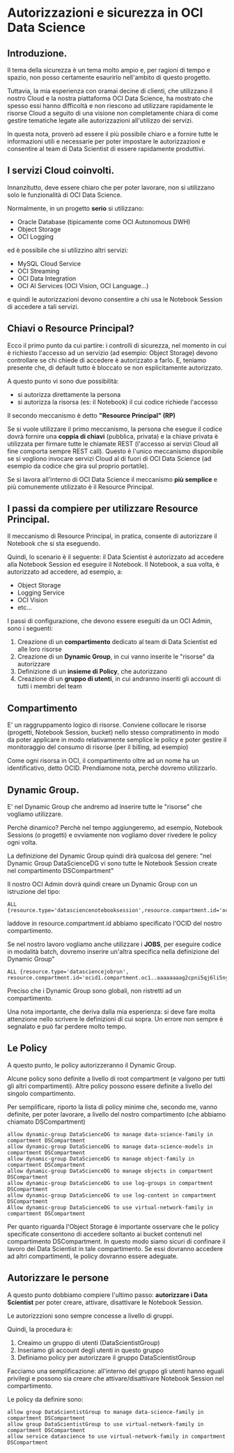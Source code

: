 # Autorizzazioni e sicurezza in OCI Data Science

## Introduzione.

Il tema della sicurezza è un tema molto ampio e, per ragioni di tempo e spazio, non posso certamente esaurirlo nell'ambito di questo progetto.

Tuttavia, la mia esperienza con oramai decine di clienti, che utilizzano il nostro Cloud e la nostra piattaforma OCI Data Science, ha mostrato che spesso essi hanno difficoltà e non riescono ad utilizzare rapidamente le risorse Cloud a seguito di una visione non completamente chiara di come gestire tematiche legate alle autorizzazioni all'utilizzo dei servizi. 

In questa nota, proverò ad essere il più possibile chiaro e a fornire tutte le informazioni utili e necessarie per poter impostare le autorizzazioni e consentire al team di Data Scientist di essere rapidamente produttivi.

## I servizi Cloud coinvolti.

Innanzitutto, deve essere chiaro che per poter lavorare, non si utilizzano solo le funzionalità di OCI Data Science.

Normalmente, in un progetto **serio** si utilizzano:
* Oracle Database (tipicamente come OCI Autonomous DWH)
* Object Storage
* OCI Logging

ed è possibile che si utilizzino altri servizi:
* MySQL Cloud Service
* OCI Streaming
* OCI Data Integration
* OCI AI Services (OCI Vision, OCI Language...)

e quindi le autorizzazioni devono consentire a chi usa le Notebook Session di accedere a tali servizi.

## Chiavi o Resource Principal?

Ecco il primo punto da cui partire: i controlli di sicurezza, nel momento in cui è richiesto l'accesso ad un servizio (ad esempio: Object Storage) devono controllare se chi chiede di accedere è autorizzato a farlo. E, teniamo presente che, di default tutto è bloccato se non esplicitamente autorizzato.

A questo punto vi sono due possibilità:
* si autorizza direttamente la persona
* si autorizza la risorsa (es: il Notebook) il cui codice richiede l'accesso

Il secondo meccanismo è detto **"Resource Principal" (RP)**

Se si vuole utilizzare il primo meccanismo, la persona che esegue il codice dovrà fornire una **coppia di chiavi** (pubblica, privata) e la chiave privata è utilizzata per firmare tutte le chiamate REST (l'accesso ai servizi Cloud all fine comporta sempre REST call).
Questo è l'unico meccanismo disponibile se si vogliono invocare servizi Cloud al di fuori di OCI Data Science (ad esempio da codice che gira sul proprio portatile).

Se si lavora all'interno di OCI Data Science il meccanismo **più semplice** e più comunemente utilizzato è il Resource Principal.

## I passi da compiere per utilizzare Resource Principal.

Il meccanismo di Resource Principal, in pratica, consente di autorizzare il Notebook che si sta eseguendo.

Quindi, lo scenario è il seguente: il Data Scientist è autorizzato ad accedere alla Notebook Session ed eseguire il Notebook. Il Notebook, a sua volta, è autorizzato ad accedere, ad esempio, a:
* Object Storage
* Logging Service
* OCI Vision
* etc...

I passi di configurazione, che devono essere eseguiti da un OCI Admin, sono i seguenti:
1. Creazione di un **compartimento** dedicato al team di Data Scientist ed alle loro risorse
2. Creazione di un **Dynamic Group**, in cui vanno inserite le "risorse" da autorizzare
3. Definizione di un **insieme di Policy**, che autorizzano
4. Creazione di un **gruppo di utenti**, in cui andranno inseriti gli account di tutti i membri del team

## Compartimento

E' un raggruppamento logico di risorse. Conviene collocare le risorse (progetti, Notebook Session, bucket) nello stesso compratimento in modo da poter applicare in modo relativamente semplice le policy e poter gestire il monitoraggio del consumo di risorse (per il billing, ad esempio)

Come ogni risorsa in OCI, il compartimento oltre ad un nome ha un identificativo, detto OCID. Prendiamone nota, perchè dovremo utilizzarlo.

## Dynamic Group.

E' nel Dynamic Group che andremo ad inserire tutte le "risorse" che vogliamo utilizzare.

Perchè dinamico? Perchè nel tempo aggiungeremo, ad esempio, Notebook Sessions (o progetti) e ovviamente non vogliamo dover rivedere le policy ogni volta.

La definizione del Dynamic Group quindi dirà qualcosa del genere: "nel Dynamic Group DataScienceDG vi sono tutte le Notebook Session create nel compartimento DSCompartment"

Il nostro OCI Admin dovrà quindi creare un Dynamic Group con un istruzione del tipo:
```
ALL {resource.type='datasciencenotebooksession',resource.compartment.id='ocid1.compartment.oc1..aaaaaaaag2cpni5qj6li5ny6ehuahhepbpveopobooayqfeudqygdtfexyzx'}
```
laddove in resource.compartment.id abbiamo specificato l'OCID del nostro compartimento.

Se nel nostro lavoro vogliamo anche utilizzare i **JOBS**, per eseguire codice in modalità batch, dovremo inserire un'altra specifica nella definizione del Dynamic Group"
```
ALL {resource.type='datasciencejobrun', resource.compartment.id='ocid1.compartment.oc1..aaaaaaaag2cpni5qj6li5ny6ehuahhepbpveopobooayqfeudqygdtfexyzx'}
```

Preciso che i Dynamic Group sono globali, non ristretti ad un compartimento.

Una nota importante, che deriva dalla mia esperienza: si deve fare molta attenzione nello scrivere le definizioni di cui sopra. Un errore non sempre è segnalato e può far perdere molto tempo.

## Le Policy

A questo punto, le policy autorizzeranno il Dynamic Group.

Alcune policy sono definite a livello di root compartment (e valgono per tutti gli altri compartimenti). Altre policy possono essere definite a livello del singolo compartimento.

Per semplificare, riporto la lista di policy minime che, secondo me, vanno definite, per poter lavorare, a livello del nostro compartimento (che abbiamo chiamato DSCompartment)
```
allow dynamic-group DataScienceDG to manage data-science-family in compartment DSCompartment
allow dynamic-group DataScienceDG to manage data-science-models in compartment DSCompartment
allow dynamic-group DataScienceDG to manage object-family in compartment DSCompartment
allow dynamic-group DataScienceDG to manage objects in compartment DSCompartment
allow dynamic-group DataScienceDG to use log-groups in compartment DSCompartment
allow dynamic-group DataScienceDG to use log-content in compartment DSCompartment
Allow dynamic-group DataScienceDG to use virtual-network-family in compartment DSCompartment
```

Per quanto riguarda l'Object Storage è importante osservare che le policy specificate consentono di accedere soltanto ai bucket contenuti nel compartimento DSCompartment. In questo modo siamo sicuri di confinare il lavoro dei Data Scientist in tale compartimento. Se essi dovranno accedere ad altri compartimenti, le policy dovranno essere adeguate.

## Autorizzare le persone

A questo punto dobbiamo compiere l'ultimo passo: **autorizzare i Data Scientist** per poter creare, attivare, disattivare le Notebook Session.

Le autorizzzioni sono sempre concesse a livello di gruppi. 

Quindi, la procedura è: 
1. Creaimo un gruppo di utenti (DataScientistGroup)
2. Inseriamo gli account degli utenti in questo gruppo
3. Definiamo policy per autorizzare il gruppo DataScientistGroup

Facciamo una semplificazione: all'interno del gruppo gli utenti hanno eguali privilegi e possono sia creare che attivare/disattivare Notebook Session nel compartimento.

Le policy da definire sono:
```
allow group DataScientistGroup to manage data-science-family in compartment DSCompartment
allow group DataScientistGroup to use virtual-network-family in compartment DSCompartment
allow service datascience to use virtual-network-family in compartment DSCompartment
```
